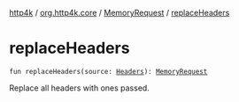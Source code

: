 [http4k](../../index.md) / [org.http4k.core](../index.md) / [MemoryRequest](index.md) / [replaceHeaders](./replace-headers.md)

# replaceHeaders

`fun replaceHeaders(source: `[`Headers`](../-headers.md)`): `[`MemoryRequest`](index.md)

Replace all headers with ones passed.

